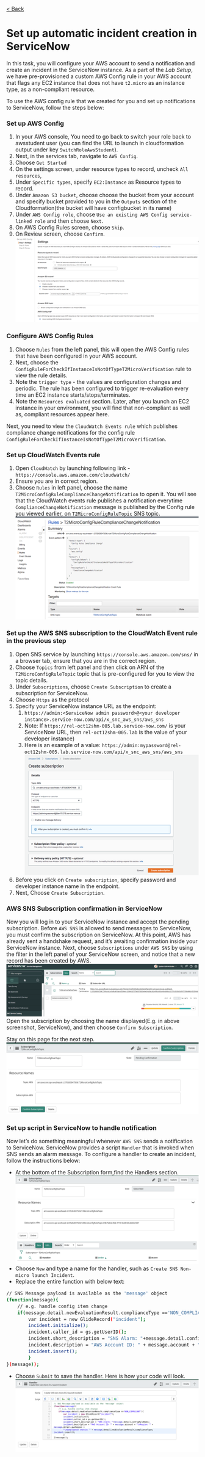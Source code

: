 [< Back](/labs/end-to-end-it-lifecycle-management/README.md)

# Set up automatic incident creation in ServiceNow 

In this task, you will configure your AWS account to send a notification and create an incident in the ServiceNow instance. As a part of the _Lab Setup_, we have pre-provisioned a custom AWS Config rule in your AWS account that flags any EC2 instance that does not have `t2.micro` as an instance type, as a non-compliant resource. 

To use the AWS config rule that we created for you and set up notifications to ServiceNow, follow the steps below:

### Set up AWS Config 
1. In your AWS console, You need to go back to switch your role back to awsstudent user (you can find the URL to launch in cloudformation output under key `SwitchRoleAwsStudent`).
2. Next, in the services tab, navigate to `AWS Config`.
3. Choose `Get Started`
4. On the settings screen, under resource types to record, uncheck `All resources`,
5. Under `Specific types`, specify `EC2:Instance` as Resource types to record.
6. Under `Amazon S3 bucket`, choose choose the bucket from your account and specify bucket provided to you in the `Outputs` section of the Cloudformation(the bucket will have configbucket in its name)
7. Under `AWS Config role`, choose `Use an existing AWS Config service-linked role` and then choose `Next`.
8. On AWS Config Rules screen, choose `Skip`.
9. On Review screen, choose `Confirm`.
![snow-incident-1](/labs/end-to-end-it-lifecycle-management/resources/snow-incident-1.png)

### Configure AWS Config Rules
1. Choose `Rules` from the left panel, this will open the AWS Config rules that have been configured in your AWS account.
2. Next, choose the `ConfigRuleForCheckIfInstanceIsNotOfTypeT2MicroVerification` rule to view the rule details.
3. Note the `trigger type` - the values are configuration changes and periodic. The rule has been configured to trigger re-evaluation every time an EC2 instance starts/stops/terminates.
4. Note the `Resources evaluated` section. Later, after you launch an EC2 instance in your environment, you will find that non-compliant as well as, compliant resources appear here.

Next, you need to view the `CloudWatch Events rule` which publishes compliance change notifications for the config rule `ConfigRuleForCheckIfInstanceIsNotOfTypeT2MicroVerification`.

### Set up CloudWatch Events rule
1. Open `CloudWatch` by launching following link - `https://console.aws.amazon.com/cloudwatch/`
2. Ensure you are in correct region.
3. Choose `Rules` in left panel, choose the name `T2MicroConfigRuleComplianceChangeNotification` to open it. You will see that the CloudWatch events rule publishes a notification everytime `ComplianceChangeNotification` message is published by the Config rule you viewed earlier, on `T2MicroConfigRuleTopic` SNS topic.
![snow-incident-2](/labs/end-to-end-it-lifecycle-management/resources/snow-incident-2.png)

### Set up the AWS SNS subscription to the CloudWatch Event rule in the previous step
1. Open SNS service by launching `https://console.aws.amazon.com/sns/` in a browser tab, ensure that you are in the correct region.
2. Choose `Topics` from left panel and then click on ARN of the `T2MicroConfigRuleTopic` topic that is pre-configured for you to view the topic details.
3. Under `Subscriptions`, choose `Create Subscription` to create a subscription for ServiceNow.
4. Choose `Https` as the protocol
5. Specify your ServiceNow instance URL as the endpoint:
    1. `https://admin:<ServiceNow admin password>@<your developer instance>.service-now.com/api/x_snc_aws_sns/aws_sns`
    2. Note: If `https://rel-oct12shm-005.lab.service-now.com/` is your ServiceNow URL, then `rel-oct12shm-005.lab` is the value of your developer instance)
    3. Here is an example of a value: `https://admin:mypassword@rel-oct12shm-005.lab.service-now.com/api/x_snc_aws_sns/aws_sns`
![snow-incident-3](/labs/end-to-end-it-lifecycle-management/resources/snow-incident-3.png)
6. Before you click on `Create subscription`, specify password and developer instance name in the endpoint.
7. Next, Choose `Create Subscription`.

### AWS SNS Subscription confirmation in ServiceNow
Now you will log in to your ServiceNow instance and accept the pending subscription. Before `AWS SNS` is allowed to send messages to ServiceNow, you must confirm the subscription on ServiceNow. 
At this point, AWS has already sent a handshake request, and it’s awaiting confirmation inside your ServiceNow instance.
Next, choose `Subscriptions` under `AWS SNS` by using the filter in the left panel of your ServiceNow screen, and notice that a new record has been created by AWS.
![snow-incident-4](/labs/end-to-end-it-lifecycle-management/resources/snow-incident-4.png)
Open the subscription by choosing the name displayed(E.g. in above screenshot, ServiceNow), and then choose `Confirm Subscription`.

Stay on this page for the next step.
![snow-incident-5](/labs/end-to-end-it-lifecycle-management/resources/snow-incident-5.png)

### Set up script in ServiceNow to handle notification

Now let’s do something meaningful whenever `AWS SNS` sends a notification to ServiceNow. ServiceNow provides a script `Handler` that is invoked when SNS sends an alarm message. To configure a handler to create an incident, follow the instructions below:
- At the bottom of the Subscription form,find the Handlers section.
![snow-incident-6](/labs/end-to-end-it-lifecycle-management/resources/snow-incident-6.png)
- Choose `New` and type a name for the handler, such as `Create SNS Non-micro launch Incident`. 
- Replace the entire function with below text:
```sh
// SNS Message payload is available as the 'message' object
(function(message){
	// e.g. handle config item change
	if(message.detail.newEvaluationResult.complianceType =='NON_COMPLIANT'){
		var incident = new GlideRecord("incident");
		incident.initialize();
		incident.caller_id = gs.getUserID();
		incident.short_description = "SNS Alarm: "+message.detail.configRuleName;
		incident.description = "AWS Account ID: " + message.account + "\nRegion: " + message.detail.awsRegion + "\nCompliance status: " + message.detail.newEvaluationResult.complianceType; 
        incident.insert();
		}
}(message));
```
- Choose `Submit` to save the handler. Here is how your code will look.
![snow-incident-7](/labs/end-to-end-it-lifecycle-management/resources/snow-incident-7.png)